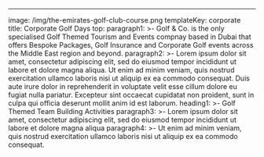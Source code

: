 ---
image: /img/the-emirates-golf-club-course.png
templateKey: corporate
title: Corporate Golf Days
top:
  paragraph1: >-
    Golf & Co. is the only specialised Golf Themed Tourism and Events compnay based in Dubai that offers Bespoke Packages, Golf Insurance and Corporate Golf events across the Middle East region and beyond.
  paragraph2: >-
    Lorem ipsum dolor sit amet, consectetur adipiscing elit, sed do eiusmod tempor incididunt ut labore et dolore magna aliqua. Ut enim ad minim veniam, quis nostrud exercitation ullamco laboris nisi ut aliquip ex ea commodo consequat. Duis aute irure dolor in reprehenderit in voluptate velit esse cillum dolore eu fugiat nulla pariatur. Excepteur sint occaecat cupidatat non proident, sunt in culpa qui officia deserunt mollit anim id est laborum.
  heading1: >-
    Golf Themed Team Building Activities
  paragraph3: >-
    Lorem ipsum dolor sit amet, consectetur adipiscing elit, sed do eiusmod tempor incididunt ut labore et dolore magna aliqua
  paragraph4: >-
    Ut enim ad minim veniam, quis nostrud exercitation ullamco laboris nisi ut aliquip ex ea commodo consequat.
